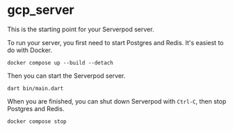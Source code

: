 # gcp_server

This is the starting point for your Serverpod server.

To run your server, you first need to start Postgres and Redis. It's easiest to do with Docker.

    docker compose up --build --detach

Then you can start the Serverpod server.

    dart bin/main.dart

When you are finished, you can shut down Serverpod with `Ctrl-C`, then stop Postgres and Redis.

    docker compose stop
